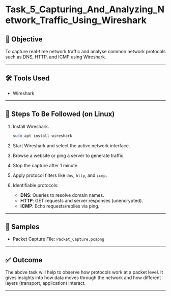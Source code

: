 # Task_5_Capturing_And_Analyzing_Network_Traffic_Using_Wireshark

## 🎯 Objective
To capture real-time network traffic and analyse common network protocols such as DNS, HTTP, and ICMP using Wireshark.

---

## 🛠 Tools Used
- Wireshark

---

## 📌 Steps To Be Followed (on Linux)

1. Install Wireshark.

   ```bash
   sudo apt install wireshark
   ```
   
2. Start Wireshark and select the active network interface.
   
3. Browse a website or ping a server to generate traffic.
  
4. Stop the capture after 1 minute.
   
5. Apply protocol filters like `dns`, `http`, and `icmp`.
   
7. Identifiable protocols:
   - **DNS**: Queries to resolve domain names.
   - **HTTP**: GET requests and server responses (unencrypted).
   - **ICMP**: Echo requests/replies via ping.

---

## 📂 Samples
- Packet Capture File: `Packet_Capture.pcapng`
  
---

## ✅ Outcome
The above task will help to observe how protocols work at a packet level. It gives insights into how data moves through the network and how different layers (transport, application) interact.

---
